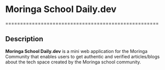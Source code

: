 # Moringa School Daily.dev
====================================================

## Description
**Moringa School Daily.dev** is a mini web application for the Moringa Community that enables users to get authentic and verified articles/blogs about the tech space created by the Moringa school community.